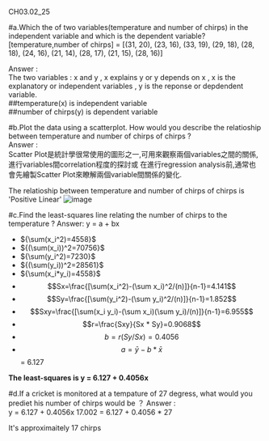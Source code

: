 CH03.02_25

#a.Which the of two variables(temperature and number of chirps) in the independent variable and which is the dependent variable?  
[temperature,number of chirps] = [(31, 20), (23, 16), (33, 19), (29, 18), (28, 18), (24, 16), (21, 14), (28, 17), (21, 15), (28, 16)]
        
Answer :  
The two variables : x and y , x explains y or y depends on x , x is the explanatory or independent variables , y is the reponse or depdendent variable.  
##temperature(x) is independent variable  
##number of chirps(y) is  dependent variable

#b.Plot the data using a scatterplot. How would you describe the relatioship between temperature and number of chirps of chirps ?   
Answer :  
Scatter Plot是統計學很常使用的圖形之一,可用來觀察兩個variables之間的關係,進行variables間correlation程度的探討或 在進行regression analysis前,通常也會先繪製Scatter Plot來瞭解兩個variable間關係的變化.  

The relatioship between temperature and number of chirps of chirps is 'Positive Linear' 
![image](https://github.com/user-attachments/assets/add724a6-54a1-41ea-b5a2-94d4a8198497)


#c.Find the least-squares line relating the number of chirps to the temperature ?
Answer:  y = a + bx  

- $\{\sum(x_i^2)=4558}$
- $\{(\sum(x_i))^2=70756}$
- $\{\sum(y_i^2)=7230}$
- $\{(\sum(y_i))^2=28561}$
- $\{\sum(x_i*y_i)=4558}$
- $$Sx=\frac{[\sum(x_i^2)-(\sum x_i)^2/(n)]}{n-1}=4.141$$  
- $$Sy=\frac{[\sum(y_i^2)-(\sum y_i)^2/(n)]}{n-1}=1.852$$  
- $$Sxy=\frac{[\sum(x_i y_i)-(\sum x_i)(\sum y_i)/(n)]}{n-1}=6.955$$
- $$r=\frac{Sxy}{Sx * Sy}=0.9068$$
- $$b=r(Sy/Sx)=0.4056$$
- $$a=\bar{y}-b* \bar{x}$$ = 6.127
  
**The least-squares is y = 6.127 + 0.4056x**  

#d.If a cricket is monitored at a tempature of 27 degress, what would you prediet his number of chirps would be ？
Answer :  
y = 6.127 + 0.4056x
17.002  = 6.127 + 0.4056 * 27

It's approximaitely 17 chirps 
